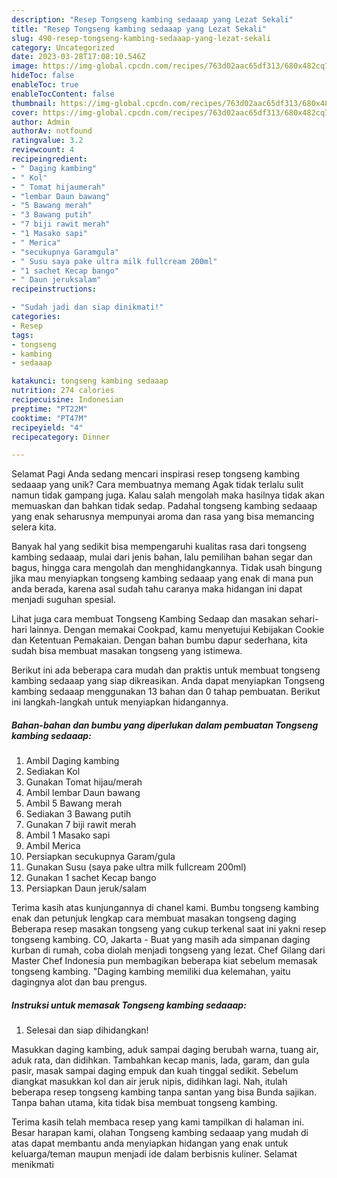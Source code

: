 ```yaml
---
description: "Resep Tongseng kambing sedaaap yang Lezat Sekali"
title: "Resep Tongseng kambing sedaaap yang Lezat Sekali"
slug: 490-resep-tongseng-kambing-sedaaap-yang-lezat-sekali
category: Uncategorized
date: 2023-03-28T17:08:10.546Z
image: https://img-global.cpcdn.com/recipes/763d02aac65df313/680x482cq70/tongseng-kambing-sedaaap-foto-resep-utama.jpg
hideToc: false
enableToc: true
enableTocContent: false
thumbnail: https://img-global.cpcdn.com/recipes/763d02aac65df313/680x482cq70/tongseng-kambing-sedaaap-foto-resep-utama.jpg
cover: https://img-global.cpcdn.com/recipes/763d02aac65df313/680x482cq70/tongseng-kambing-sedaaap-foto-resep-utama.jpg
author: Admin
authorAv: notfound
ratingvalue: 3.2
reviewcount: 4
recipeingredient:
- " Daging kambing"
- " Kol"
- " Tomat hijaumerah"
- "lembar Daun bawang"
- "5 Bawang merah"
- "3 Bawang putih"
- "7 biji rawit merah"
- "1 Masako sapi"
- " Merica"
- "secukupnya Garamgula"
- " Susu saya pake ultra milk fullcream 200ml"
- "1 sachet Kecap bango"
- " Daun jeruksalam"
recipeinstructions:

- "Sudah jadi dan siap dinikmati!"
categories:
- Resep
tags:
- tongseng
- kambing
- sedaaap

katakunci: tongseng kambing sedaaap 
nutrition: 274 calories
recipecuisine: Indonesian
preptime: "PT22M"
cooktime: "PT47M"
recipeyield: "4"
recipecategory: Dinner

---
```



Selamat Pagi Anda sedang mencari inspirasi resep tongseng kambing sedaaap yang unik? Cara membuatnya memang Agak tidak terlalu sulit namun tidak gampang juga. Kalau salah mengolah maka hasilnya tidak akan memuaskan dan bahkan tidak sedap. Padahal tongseng kambing sedaaap yang enak seharusnya mempunyai aroma dan rasa yang bisa memancing selera kita.


Banyak hal yang sedikit bisa mempengaruhi kualitas rasa dari tongseng kambing sedaaap, mulai dari jenis bahan, lalu pemilihan bahan segar dan bagus, hingga cara mengolah dan menghidangkannya. Tidak usah bingung jika mau menyiapkan tongseng kambing sedaaap yang enak di mana pun anda berada, karena asal sudah tahu caranya maka hidangan ini dapat menjadi suguhan spesial.

Lihat juga cara membuat Tongseng Kambing Sedaap dan masakan sehari-hari lainnya. Dengan memakai Cookpad, kamu menyetujui Kebijakan Cookie dan Ketentuan Pemakaian. Dengan bahan bumbu dapur sederhana, kita sudah bisa membuat masakan tongseng yang istimewa.


Berikut ini ada beberapa cara mudah dan praktis untuk membuat tongseng kambing sedaaap yang siap dikreasikan. Anda dapat menyiapkan Tongseng kambing sedaaap menggunakan 13 bahan dan 0 tahap pembuatan. Berikut ini langkah-langkah untuk menyiapkan hidangannya.

<!--inarticleads1-->

##### Bahan-bahan dan bumbu yang diperlukan dalam pembuatan Tongseng kambing sedaaap:

1. Ambil  Daging kambing
1. Sediakan  Kol
1. Gunakan  Tomat hijau/merah
1. Ambil lembar Daun bawang
1. Ambil 5 Bawang merah
1. Sediakan 3 Bawang putih
1. Gunakan 7 biji rawit merah
1. Ambil 1 Masako sapi
1. Ambil  Merica
1. Persiapkan secukupnya Garam/gula
1. Gunakan  Susu (saya pake ultra milk fullcream 200ml)
1. Gunakan 1 sachet Kecap bango
1. Persiapkan  Daun jeruk/salam


Terima kasih atas kunjungannya di chanel kami. Bumbu tongseng kambing enak dan petunjuk lengkap cara membuat masakan tongseng daging Beberapa resep masakan tongseng yang cukup terkenal saat ini yakni resep tongseng kambing. CO, Jakarta - Buat yang masih ada simpanan daging kurban di rumah, coba diolah menjadi tongseng yang lezat. Chef Gilang dari Master Chef Indonesia pun membagikan beberapa kiat sebelum memasak tongseng kambing. &#34;Daging kambing memiliki dua kelemahan, yaitu dagingnya alot dan bau prengus. 

<!--inarticleads2-->

##### Instruksi untuk memasak Tongseng kambing sedaaap:


1. Selesai dan siap dihidangkan!

Masukkan daging kambing, aduk sampai daging berubah warna, tuang air, aduk rata, dan didihkan. Tambahkan kecap manis, lada, garam, dan gula pasir, masak sampai daging empuk dan kuah tinggal sedikit. Sebelum diangkat masukkan kol dan air jeruk nipis, didihkan lagi. Nah, itulah beberapa resep tongseng kambing tanpa santan yang bisa Bunda sajikan. Tanpa bahan utama, kita tidak bisa membuat tongseng kambing. 

Terima kasih telah membaca resep yang kami tampilkan di halaman ini. Besar harapan kami, olahan Tongseng kambing sedaaap yang mudah di atas dapat membantu anda menyiapkan hidangan yang enak untuk keluarga/teman maupun menjadi ide dalam berbisnis kuliner. Selamat menikmati
